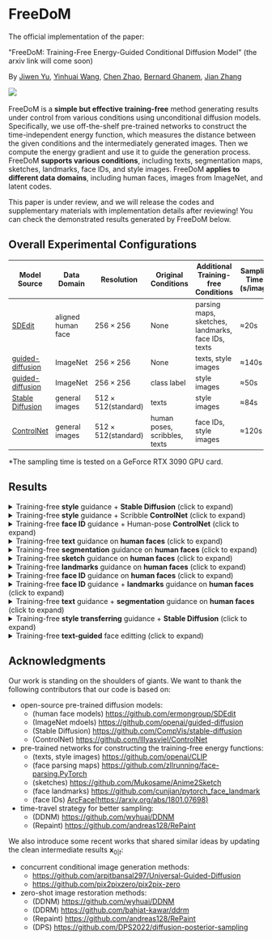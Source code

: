 # FreeDoM

The official implementation of the paper: 

"FreeDoM: Training-Free Energy-Guided Conditional Diffusion Model" (the arxiv link will come soon)

By [Jiwen Yu](https://scholar.google.com.hk/citations?user=uoRPLHIAAAAJ), [Yinhuai Wang](https://wyhuai.github.io/info/), [Chen Zhao](https://scholar.google.com/citations?user=dUWdX5EAAAAJ), [Bernard Ghanem](https://www.bernardghanem.com/), [Jian Zhang](https://jianzhang.tech/)

![](./figure/overview.png)

FreeDoM is a **simple but effective training-free** method generating results under control from various conditions using unconditional diffusion models. Specifically, we use off-the-shelf pre-trained networks to construct the time-independent energy function, which measures the distance between the given conditions and the intermediately generated images. Then we compute the energy gradient and use it to guide the generation process. FreeDoM **supports various conditions**, including texts, segmentation maps, sketches, landmarks, face IDs, and style images. FreeDoM **applies to different data domains**, including human faces, images from ImageNet, and latent codes. 

This paper is under review, and we will release the codes and supplementary materials with implementation details after reviewing! You can check the demonstrated results generated by FreeDoM below. 

## Overall Experimental Configurations

| Model Source                                                 | Data Domain        | Resolution               | Original Conditions           | Additional Training-free Conditions                | Sampling Time*(s/image) |
| ------------------------------------------------------------ | ------------------ | ------------------------ | ----------------------------- | -------------------------------------------------- | ----------------------- |
| [SDEdit](https://github.com/ermongroup/SDEdit)               | aligned human face | $256\times256$           | None                          | parsing maps, sketches, landmarks, face IDs, texts | ≈20s            |
| [guided-diffusion](https://github.com/openai/guided-diffusion) | ImageNet           | $256\times256$           | None                          | texts, style images                                | ≈140s           |
| [guided-diffusion](https://github.com/openai/guided-diffusion) | ImageNet           | $256\times256$           | class label                   | style images                                       | ≈50s            |
| [Stable Diffusion](https://github.com/CompVis/stable-diffusion) | general images     | $512\times512$(standard) | texts                         | style images                                       | ≈84s            |
| [ControlNet](https://github.com/lllyasviel/ControlNet)       | general images     | $512\times512$(standard) | human poses, scribbles, texts | face IDs, style images                             | ≈120s           |

*The sampling time is tested on a GeForce RTX 3090 GPU card.

## Results

<details>
    <summary>Training-free <strong>style</strong> guidance + <strong>Stable Diffusion</strong> (click to expand) </summary>
    <img src = "./figure/SD_style.png" width=6000>
</details>

<details>
    <summary>Training-free <strong>style</strong> guidance + Scribble <strong>ControlNet</strong> (click to expand)</summary>
    <img src="./figure/CN_style.png" width=2000>
</details>

<details>
    <summary>Training-free <strong>face ID</strong> guidance + Human-pose <strong>ControlNet</strong> (click to expand)</summary>
    <img src="./figure/CN_id.png" width=2000>
</details>

<details>
    <summary>Training-free <strong>text</strong> guidance on <strong>human faces</strong> (click to expand)</summary>
    <img src="./figure/text_face.png" width=2000>
</details>

<details>
    <summary>Training-free <strong>segmentation</strong> guidance on <strong>human faces</strong> (click to expand)</summary>
    <img src="./figure/seg_face.png" width=2000>
</details>

<details>
    <summary>Training-free <strong>sketch</strong> guidance on <strong>human faces</strong> (click to expand)</summary>
    <img src="./figure/sketch_face.png" width=2000>
</details>

<details>
    <summary>Training-free <strong>landmarks</strong> guidance on <strong>human faces</strong> (click to expand)</summary>
    <img src="./figure/landmark_face.png" width=2000>
</details>

<details>
    <summary>Training-free <strong>face ID</strong> guidance on <strong>human faces</strong> (click to expand)</summary>
    <img src="./figure/id_face.png" width=2000>
</details>
<details>    <summary>Training-free <strong>face ID</strong> guidance + <strong>landmarks</strong> guidance on <strong>human faces</strong> (click to expand)</summary>
    <img src="./figure/land+id.png" width=2000>
</details>

<details>    <summary>Training-free <strong>text</strong> guidance + <strong>segmentation</strong> guidance on <strong>human faces</strong> (click to expand)</summary>
    <img src="./figure/seg+text.png" width=2000>
</details>

<details>
    <summary>Training-free <strong>style transferring</strong> guidance + <strong>Stable Diffusion</strong> (click to expand)</summary>
    <img src="./figure/SD_style_transfer.png" width=2000>
</details>

<details>
    <summary>Training-free <strong>text-guided</strong> face editting (click to expand)</summary>
    <img src="./figure/face_edit.png" width=2000>
</details>

## Acknowledgments

Our work is standing on the shoulders of giants. We want to thank the following contributors that our code is based on:

- open-source pre-trained diffusion models:
  - (human face models) https://github.com/ermongroup/SDEdit
  - (ImageNet mdoels) https://github.com/openai/guided-diffusion
  - (Stable Diffusion) https://github.com/CompVis/stable-diffusion
  - (ControlNet) https://github.com/lllyasviel/ControlNet
- pre-trained networks for constructing the training-free energy functions:
  - (texts, style images) https://github.com/openai/CLIP
  - (face parsing maps) https://github.com/zllrunning/face-parsing.PyTorch
  - (sketches) https://github.com/Mukosame/Anime2Sketch
  - (face landmarks) https://github.com/cunjian/pytorch_face_landmark
  - (face IDs) [ArcFace(https://arxiv.org/abs/1801.07698)](https://arxiv.org/abs/1801.07698)
- time-travel strategy for better sampling:
  - (DDNM) https://github.com/wyhuai/DDNM
  - (Repaint) https://github.com/andreas128/RePaint

We also introduce some recent works that shared similar ideas by updating the clean intermediate results $\mathbf{x}_{0|t}$:

- concurrent conditional image generation methods:
  - https://github.com/arpitbansal297/Universal-Guided-Diffusion
  - https://github.com/pix2pixzero/pix2pix-zero
- zero-shot image restoration methods:
  - (DDNM) https://github.com/wyhuai/DDNM
  - (DDRM) https://github.com/bahjat-kawar/ddrm
  - (Repaint) https://github.com/andreas128/RePaint
  - (DPS) https://github.com/DPS2022/diffusion-posterior-sampling





